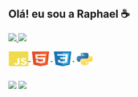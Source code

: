 ## Olá! eu sou a Raphael ☕
 <div>
  <a href="https://github.com/rtcarvalho">
  <img height="180em" src="https://github-readme-stats.vercel.app/api?username=rtcarvalho&show_icons=true&theme=dracula&include_all_commits=true&count_private=true"/> 
  <img height="180em" src="https://github-readme-stats.vercel.app/api/top-langs/?username=rtcarvalho&layout=compact&langs_count=7&theme=dracula"/>
</div>
<div style="display: inline_block"><br>
  <img align="center" alt="Rt-Js" height="30" width="40" src="https://raw.githubusercontent.com/devicons/devicon/master/icons/javascript/javascript-plain.svg">
  <img align="center" alt="Rt-HTML" height="30" width="40" src="https://raw.githubusercontent.com/devicons/devicon/master/icons/html5/html5-original.svg">
  <img align="center" alt="Rt-CSS" height="30" width="40" src="https://raw.githubusercontent.com/devicons/devicon/master/icons/css3/css3-original.svg">
  <img align="center" alt="Rt-Python" height="30" width="40" src="https://raw.githubusercontent.com/devicons/devicon/master/icons/python/python-original.svg">
          
</div>
  
  ##
 
<div> 
  <a href = "mailto:rtcarva@gmail.com"><img src="https://img.shields.io/badge/-Gmail-%23333?style=for-the-badge&logo=gmail&logoColor=white" target="_blank"></a>
  <a href="https://www.linkedin.com/in/raphael-torres-a0a96026a" target="_blank"><img src="https://img.shields.io/badge/-LinkedIn-%230077B5?style=for-the-badge&logo=linkedin&logoColor=white" target="_blank"></a> 
 
</div>
